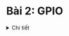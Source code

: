 # Bài 2: GPIO

<details><summary>Chi tiết</summary>
<p>

## 1. Thư viện STM32F10x SPL (Standard Peripherals Library)
## 2.  Lý thuyết về GPIO
GPIO-General Purpose Input/Output là các chân trên vi điều khiển có thể lập trình để truyền nhận tín hiệu với các thiết bị bên ngoài hoặc thực hiện các chức năng giao tiếp khác.   
### Lập trình với GPIO:
Cấu hình, điều khiển các ngoại vi sử dụng thư viện SPL (Standard Peripheral Firmware Library). Thư viện SPL cung cấp các hàm và các định nghĩa giúp việc cấu hình và sử dụng ngoại vi dễ dàng và rõ ràng. Ở trong thư viện này, các cấu hình được chia thành các trường và định nghĩa bằng các cấu trúc như struct và enum
#### Cấp xung clock cho GPIO
Trong SPL, để bật xung clock cho ngoại vi GPIO
```c
void RCC_Config(){
	RCC_APB2PeriphClockCmd(RCC_APB2Periph_GPIOC, ENABLE);
} 
```
- Tham số thứ 1 là ngoại vi cần cấu hình clock
- Tham số thứ 2 là giá trị quy định cấp (ENABLE) hay ngưng (DISABLE) xung clock cho ngoại vi đó

#### Cấu hình GPIO:
```c
void GPIO_Config(){
	GPIO_InitTypeDef GPIO_InitStructure;
	GPIO_InitStructure.GPIO_Pin = GPIO_Pin_13 | GPIO_Pin_14;
	GPIO_InitStructure.GPIO_Mode = GPIO_Mode_Out_PP;
	GPIO_InitStructure.GPIO_Speed = GPIO_Speed_50MHz;
	
	GPIO_Init(GPIOC, &GPIO_InitStructure);
}
```
Việc cấu hình GPIO được thực hiện thông qua việc khai báo và sử dụng struct `GPIO_InitTypeDef`, trong đó chứa các tham số cấu hình cho một chân GPIO cụ thể:
- **GPIO_Pin**: Xác định chân hoặc các chân GPIO muốn cấu hình bằng cách sử dụng các macro như `GPIO_Pin_0`, `GPIO_Pin_1`,... hoặc kết hợp các chân bằng toán tử OR `|` nếu muốn cấu hình nhiều chân cùng lúc
```c
#define GPIO_Pin_0                ((uint16_t)0x0001)  /*!< Pin 0 selected */
#define GPIO_Pin_1                ((uint16_t)0x0002)  /*!< Pin 1 selected */
#define GPIO_Pin_2                ((uint16_t)0x0004)  /*!< Pin 2 selected */
#define GPIO_Pin_3                ((uint16_t)0x0008)  /*!< Pin 3 selected */
#define GPIO_Pin_4                ((uint16_t)0x0010)  /*!< Pin 4 selected */
#define GPIO_Pin_5                ((uint16_t)0x0020)  /*!< Pin 5 selected */
#define GPIO_Pin_6                ((uint16_t)0x0040)  /*!< Pin 6 selected */
#define GPIO_Pin_7                ((uint16_t)0x0080)  /*!< Pin 7 selected */
#define GPIO_Pin_8                ((uint16_t)0x0100)  /*!< Pin 8 selected */
#define GPIO_Pin_9                ((uint16_t)0x0200)  /*!< Pin 9 selected */
#define GPIO_Pin_10               ((uint16_t)0x0400)  /*!< Pin 10 selected */
#define GPIO_Pin_11               ((uint16_t)0x0800)  /*!< Pin 11 selected */
#define GPIO_Pin_12               ((uint16_t)0x1000)  /*!< Pin 12 selected */
#define GPIO_Pin_13               ((uint16_t)0x2000)  /*!< Pin 13 selected */
#define GPIO_Pin_14               ((uint16_t)0x4000)  /*!< Pin 14 selected */
#define GPIO_Pin_15               ((uint16_t)0x8000)  /*!< Pin 15 selected */
#define GPIO_Pin_All              ((uint16_t)0xFFFF)  /*!< All pins selected */
```
- **GPIO_Mode**: Xác định mode hoạt động của chân GPIO
```c
typedef enum
{
    GPIO_Mode_AIN        = 0x0,
    GPIO_Mode_IN_FLOATING = 0x04,
    GPIO_Mode_IPD        = 0x28,
    GPIO_Mode_IPU        = 0x48,
    GPIO_Mode_Out_OD     = 0x14,
    GPIO_Mode_Out_PP     = 0x10,
    GPIO_Mode_AF_OD      = 0x1C,
    GPIO_Mode_AF_PP      = 0x18
} GPIOMode_TypeDef;
```
- **GPIO_Speed**: Chọn tốc độ đáp ứng của chân GPIO
```c
typedef enum
{
    GPIO_Speed_10MHz = 1,
    GPIO_Speed_2MHz,
    GPIO_Speed_50MHz
} GPIOSpeed_TypeDef;
```
Hàm khởi tạo GPIO_Init() nhận 2 tham số:
- **GPIO_TypeDef**: Chỉ định cổng GPIO muốn cấu hình (ví dụ: `GPIOA`, `GPIOB`, `GPIOC`,...).
- **&GPIO_InitStruct**: Con trỏ đến biến cấu trúc `GPIO_InitTypeDef` chứa các thông số cấu hình
#### Sử dụng GPIO
**Một số hàm thao tác với GPIO:**

- Đọc giá trị mức logic (0 hoặc 1) của một chân Input/Output cụ thể trên cổng GPIO
```c
uint8_t GPIO_ReadInputDataBit(GPIO_TypeDef* GPIOx, uint16_t GPIO_Pin);
uint8_t GPIO_ReadOutputDataBit(GPIO_TypeDef* GPIOx, uint16_t GPIO_Pin);
```
- Đọc toàn bộ giá trị đầu vào/ra của một cổng GPIO

*Giá trị trả về 16-bit, mỗi bit tương ứng với trạng thái của từng chân của cổng*
```c
uint16_t GPIO_ReadInputData(GPIO_TypeDef* GPIOx);
uint16_t GPIO_ReadOutputData(GPIO_TypeDef* GPIOx);
```
- Cho giá trị điện áp Đặt mức cao (1) / thấp (0) cho một hoặc nhiều chân output sử dụng OR `|` trên một cổng GPIO
```c
void GPIO_SetBits(GPIO_TypeDef* GPIOx, uint16_t GPIO_Pin);
void GPIO_ResetBits(GPIO_TypeDef* GPIOx, uint16_t GPIO_Pin);
```
- Ghi mức logic cụ thể (0 hoặc 1) cho một chân output
```c
void GPIO_WriteBit(GPIO_TypeDef* GPIOx, uint16_t GPIO_Pin, BitAction BitVal);
```
- Ghi một giá trị 16-bit trực tiếp cho toàn bộ cổng GPIO, trong đó mỗi bit đại diện cho trạng thái của một chân
```c
void GPIO_Write(GPIO_TypeDef* GPIOx, uint16_t PortVal);
```
</p>
</details>


